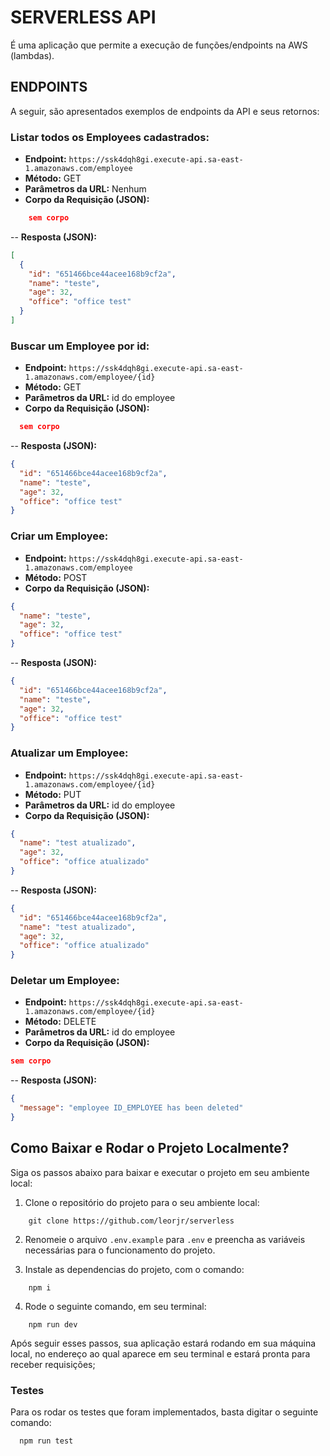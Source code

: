 # SERVERLESS API

É uma aplicação que permite a execução de funções/endpoints na AWS (lambdas).

## ENDPOINTS

A seguir, são apresentados exemplos de endpoints da API e seus retornos:

### Listar todos os Employees cadastrados:

- **Endpoint:** `https://ssk4dqh8gi.execute-api.sa-east-1.amazonaws.com/employee`
- **Método:** GET
- **Parâmetros da URL:** Nenhum
- **Corpo da Requisição (JSON):**

```json
    sem corpo
```

-- **Resposta (JSON):**

```json
[
  {
    "id": "651466bce44acee168b9cf2a",
    "name": "teste",
    "age": 32,
    "office": "office test"
  }
]
```

### Buscar um Employee por id:

- **Endpoint:** `https://ssk4dqh8gi.execute-api.sa-east-1.amazonaws.com/employee/{id}`
- **Método:** GET
- **Parâmetros da URL:** id do employee
- **Corpo da Requisição (JSON):**

```json
  sem corpo
```

-- **Resposta (JSON):**

```json
{
  "id": "651466bce44acee168b9cf2a",
  "name": "teste",
  "age": 32,
  "office": "office test"
}
```

### Criar um Employee:

- **Endpoint:** `https://ssk4dqh8gi.execute-api.sa-east-1.amazonaws.com/employee`
- **Método:** POST
- **Corpo da Requisição (JSON):**

```json
{
  "name": "teste",
  "age": 32,
  "office": "office test"
}
```

-- **Resposta (JSON):**

```json
{
  "id": "651466bce44acee168b9cf2a",
  "name": "teste",
  "age": 32,
  "office": "office test"
}
```

### Atualizar um Employee:

- **Endpoint:** `https://ssk4dqh8gi.execute-api.sa-east-1.amazonaws.com/employee/{id}`
- **Método:** PUT
- **Parâmetros da URL:** id do employee
- **Corpo da Requisição (JSON):**

```json
{
  "name": "test atualizado",
  "age": 32,
  "office": "office atualizado"
}
```

-- **Resposta (JSON):**

```json
{
  "id": "651466bce44acee168b9cf2a",
  "name": "test atualizado",
  "age": 32,
  "office": "office atualizado"
}
```

### Deletar um Employee:

- **Endpoint:** `https://ssk4dqh8gi.execute-api.sa-east-1.amazonaws.com/employee/{id}`
- **Método:** DELETE
- **Parâmetros da URL:** id do employee
- **Corpo da Requisição (JSON):**

```json
sem corpo
```

-- **Resposta (JSON):**

```json
{
  "message": "employee ID_EMPLOYEE has been deleted"
}
```

## Como Baixar e Rodar o Projeto Localmente?

Siga os passos abaixo para baixar e executar o projeto em seu ambiente local:

1. Clone o repositório do projeto para o seu ambiente local:

```
    git clone https://github.com/leorjr/serverless
```

2. Renomeie o arquivo `.env.example` para `.env` e preencha as variáveis necessárias para o funcionamento do projeto.

3. Instale as dependencias do projeto, com o comando:

```
    npm i
```

4. Rode o seguinte comando, em seu terminal:

```
    npm run dev
```

Após seguir esses passos, sua aplicação estará rodando em sua máquina local, no endereço ao qual aparece em seu terminal e estará pronta para receber requisições;

### Testes

Para os rodar os testes que foram implementados, basta digitar o seguinte comando:

```
  npm run test
```
